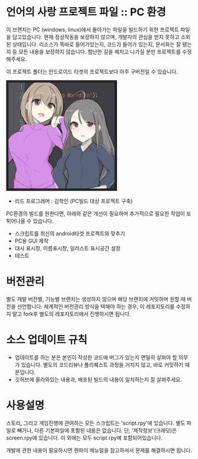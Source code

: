 # 언어의 사랑 프로젝트 파일 :: PC 환경
이 브랜치는 PC (windows, linux)에서 돌아가는 파일을 빌드하기 위한 프로젝트 파일을 담고있습니다.
현재 정상작동을 보장하지 않으며, 개발자의 관심을 받지 못하고 소외된 상태입니다.
리소스가 똑바로 들어가있는지, 코드가 들어가 있는지, 문서화는 잘 됐는지 등 모든 내용을 보장하지 않습니다.
험난한 길을 헤치고 나가실 분만 프로젝트를 수정해주세요. 

이 프로젝트 폴더는 안드로이드 타겟의 프로젝트보다 아주 구버전일 수 있습니다.

<img src="./iconraw.png" width="300px" height="auto">


* 리드 프로그래머 : 김학인 (PC빌드 대상 프로젝트 구축)

PC환경의 빌드를 원한다면, 아래와 같은 개선이 필요하며 추가적으로 필요한 작업이 또 튀어나올 수 있습니다.
* 스크립트를 최신의 android타겟 프로젝트와 맞추기
* PC용 GUI 제작
* 대사 표시창, 이름표시창, 일러스트 표시공간 설정
* 테스트

# 버전관리
별도 개발 버전별, 기능별 브랜치는 생성하지 않으며 해당 브랜치에 커밋하며 원할 때 버전을 선언합니다.
체계적인 버전관리 방식을 택해야 하는 경우, 이 레포지토리를 수정하지 말고 fork후 별도의 레포지토리에서 진행하시면 됩니다.

# 소스 업데이트 규칙
* 업데이트를 하는 분은 본인이 작성한 코드에 버그가 있는지 면밀히 살펴야 할 의무가 있습니다. 별도의 코드리뷰나 풀리퀘스트 과정을 거치지 않고, 바로 커밋하기 때문입니다.
* 깃허브에 올라와있는 내용과, 배포된 빌드의 내용이 일치하는지 잘 살펴주세요. 

# 사용설명
스토리, 그리고 게임진행에 관여하는 모든 스크립트는 'script.rpy'에 있습니다. 별도 파일로 빼거나, 다른 기본파일에 포함된 내용은 없습니다. 단, '제작정보'(크레딧)은 screen.rpy에 있습니다. 이 외에는 모두 script.rpy에 포함되어있습니다.


개발에 관한 내용이 필요하시면 렌파이 메뉴얼을 참고하셔서 문제를 해결하시면 됩니다. 
